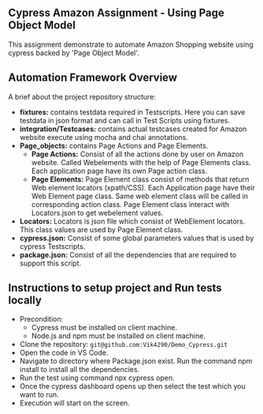 ## **Cypress Amazon Assignment - Using Page Object Model**

This assignment demonstrate to automate Amazon Shopping website using cypress backed by 'Page Object Model'.  

## Automation Framework Overview

A brief about the project repository structure:
  - **fixtures:** contains testdata required in Testscripts. Here you can save testdata in json format and can call in Test Scripts using fixtures.
  - **integration/Testcases:** contains actual testcases created for Amazon website execute using mocha and chai annotations. 
  - **Page_objects:** contains Page Actions and Page Elements.
     - **Page Actions:** Consist of all the actions done by user on Amazon website. Called Webelements with the help of Page Elements class. Each application page have its 
                         own Page action class. 
     - **Page Elements:** Page Element class consist of methods that return Web element locators (xpath/CSS). Each Application page have their Web Element page class. Same web 
                          element class will be called in corresponding action class. Page Element class interact with Locators.json to get webelement values.
  - **Locators:** Locators is json file which consist of WebElement locators. This class values are used by Page Element class. 
  - **cypress.json:** Consist of some global parameters values that is used by cypress Testscripts.
  - **package.json:** Consist of all the dependencies that are required to support this script.

## Instructions to setup project and Run tests locally

  - Precondition:
      - Cypress must be installed on client machine.
      - Node.js and npm must be installed on client machine.
- Clone the repository: `git@github.com:Vik4290/Demo_Cypress.git`
- Open the code in VS Code.
- Navigate to directory where Package.json exist. Run the command npm install to install all the dependencies. 
- Run the test using command npx cypress open.
- Once the cypress dashboard opens up then select the test which you want to run.
- Execution will start on the screen.

